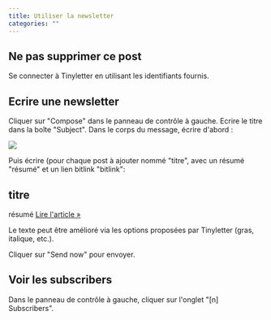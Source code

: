 ```yaml
---
title: Utiliser la newsletter
categories: ""
---
```


## Ne pas supprimer ce post             ##

Se connecter à Tinyletter en utilisant les identifiants fournis.

## Ecrire une newsletter                ##

Cliquer sur "Compose" dans le panneau de contrôle à gauche. Ecrire le titre dans la boîte "Subject". Dans le corps du message, écrire d'abord :

<a href="http://www.reflechir.ml"><img src="http://www.reflechir.ml/images/Lu_et_approuv.png" style="max-width: 300"></a>

Puis écrire (pour chaque post à ajouter nommé "titre", avec un résumé "résumé" et un lien bitlink "bitlink":

<h2>titre</h2>
<p> résumé <a href="bitlink"> Lire l'article &raquo;</a></p>

Le texte peut être amélioré via les options proposées par Tinyletter (gras, italique, etc.).

Cliquer sur "Send now" pour envoyer.

## Voir les subscribers                 ##

Dans le panneau de contrôle à gauche, cliquer sur l'onglet "[n] Subscribers".



